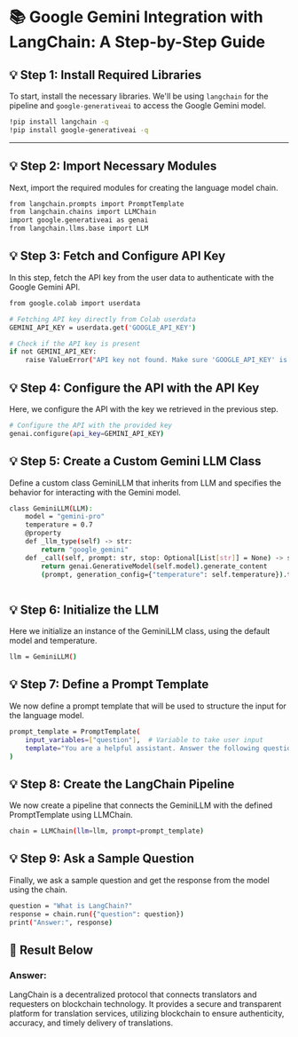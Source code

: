 


# 📚 **Google Gemini Integration with LangChain: A Step-by-Step Guide**

## 💡 **Step 1: Install Required Libraries**
To start, install the necessary libraries. We'll be using `langchain` for the pipeline and `google-generativeai` to access the Google Gemini model.

```bash
!pip install langchain -q
!pip install google-generativeai -q
```
---

## 💡 **Step 2: Import Necessary Modules**
Next, import the required modules for creating the language model chain. 

```bash
from langchain.prompts import PromptTemplate
from langchain.chains import LLMChain
import google.generativeai as genai
from langchain.llms.base import LLM

```

## 💡 **Step 3: Fetch and Configure API Key**
In this step, fetch the API key from the user data to authenticate with the Google Gemini API.

```bash
from google.colab import userdata

# Fetching API key directly from Colab userdata
GEMINI_API_KEY = userdata.get('GOOGLE_API_KEY')

# Check if the API key is present
if not GEMINI_API_KEY:
    raise ValueError("API key not found. Make sure 'GOOGLE_API_KEY' is set in user data.")

```

## 💡 **Step 4: Configure the API with the API Key**
Here, we configure the API with the key we retrieved in the previous step.

```bash
# Configure the API with the provided key
genai.configure(api_key=GEMINI_API_KEY)


```

## 💡 **Step 5: Create a Custom Gemini LLM Class**
Define a custom class GeminiLLM that inherits from LLM and specifies the behavior for interacting with the Gemini model.

```bash
class GeminiLLM(LLM):
    model = "gemini-pro"
    temperature = 0.7
    @property
    def _llm_type(self) -> str:
        return "google_gemini"
    def _call(self, prompt: str, stop: Optional[List[str]] = None) -> str:
        return genai.GenerativeModel(self.model).generate_content
        (prompt, generation_config={"temperature": self.temperature}).text



```

## 💡 **Step 6: Initialize the LLM**
Here we initialize an instance of the GeminiLLM class, using the default model and temperature.

```bash
llm = GeminiLLM()


```

## 💡 **Step 7: Define a Prompt Template**
We now define a prompt template that will be used to structure the input for the language model.

```bash
prompt_template = PromptTemplate(
    input_variables=["question"],  # Variable to take user input
    template="You are a helpful assistant. Answer the following question:\n\n{question}"
)


```

## 💡 **Step 8: Create the LangChain Pipeline**
We now create a pipeline that connects the GeminiLLM with the defined PromptTemplate using LLMChain.

```bash
chain = LLMChain(llm=llm, prompt=prompt_template)


```

## 💡 **Step 9: Ask a Sample Question**
Finally, we ask a sample question and get the response from the model using the chain.

```bash
question = "What is LangChain?"
response = chain.run({"question": question})
print("Answer:", response)


```
## 🚀 **Result Below**

### **Answer**:
LangChain is a decentralized protocol that connects translators and requesters on blockchain technology. It provides a secure and transparent platform for translation services, utilizing blockchain to ensure authenticity, accuracy, and timely delivery of translations.
